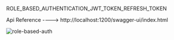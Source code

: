 ROLE_BASED_AUTHENTICATION_JWT_TOKEN_REFRESH_TOKEN

Api Reference ----> http://localhost:1200/swagger-ui/index.html

![role-based-auth](https://github.com/hridayeshadhikari/social-media-webapp/assets/140496685/6620030e-d8b2-4c07-84cb-505191dd3679)
